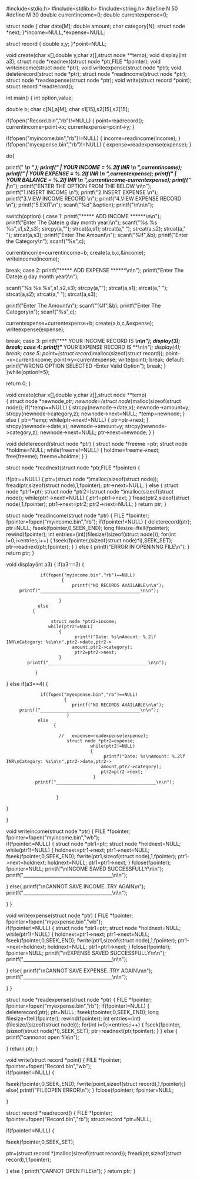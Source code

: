 #include<stdio.h>
#include<stdlib.h>
#include<string.h>
#define N 50
#define M 30
double currentincome=0;
double currentexpense=0;

struct node
{
char date[M];
double amount;
char category[N];
struct node *next;
}*income=NULL,*expense=NULL;

struct record
{
double x,y;
}*point=NULL;


void create(char x[],double y,char z[],struct node **temp);
void display(int a3);
struct node *readnext(struct node *ptr,FILE *fpointer);
void writeincome(struct node *ptr);
void writeexpense(struct node *ptr);
void deleterecord(struct node *ptr);
struct node *readincome(struct node *ptr);
struct node *readexpense(struct node *ptr);
void write(struct record *point);
struct record *readrecord();


int main()
{
int option,value;

double b;
char c[N],a[M];
char s1[15],s2[15],s3[15];



if(fopen("Record.bin","rb")!=NULL) 
{
point=readrecord();
currentincome=point->x;
currentexpense=point->y;
}

if(fopen("myincome.bin","rb")!=NULL)
{
income=readincome(income);
}
if(fopen("myexpense.bin","rb")!=NULL)
{
expense=readexpense(expense);
}


do{

printf("                                           _________________\n  " );
printf("                                         |     YOUR INCOME   =      %.2lf INR      \n ",currentincome);      
printf("                                          |     YOUR EXPENSE  =      %.2lf INR     \n ",currentexpense);
printf("                                          |     YOUR BALANCE  =      %.2lf INR     \n ",currentincome-currentexpense);
printf("                                          |_________________\n");
printf("ENTER THE OPTION FROM THE BELOW \n\n");
printf("1.INSERT INCOME \n");
printf("2.INSERT EXPENSE \n");
printf("3.VIEW INCOME RECORD \n");
printf("4.VIEW EXPENSE RECORD \n");
printf("5.EXIT\n");
scanf("%d",&option);
printf("\n\n\n");

switch(option)
{
case 1:
printf("*****   ADD INCOME   ******\n\n");
printf("Enter The Date(e.g day month year)\n");
scanf("%s %s %s",s1,s2,s3);
  strcpy(a,"");
  strcat(a,s1);
  strcat(a," ");
  strcat(a,s2);
  strcat(a," ");
  strcat(a,s3);
printf("Enter The Amount\n");
scanf("%lf",&b);
printf("Enter the Category\n");
scanf("%s",c);
  



currentincome=currentincome+b;
create(a,b,c,&income);
writeincome(income);

break;
case 2:
printf("*****    ADD EXPENSE   ******\n\n");
printf("Enter The Date(e.g day month year)\n");

scanf("%s %s %s",s1,s2,s3);
  strcpy(a,"");
  strcat(a,s1);
  strcat(a," ");
  strcat(a,s2);
  strcat(a," ");
  strcat(a,s3);

printf("Enter The Amount\n");
scanf("%lf",&b);
printf("Enter The Category\n");
scanf("%s",c);


currentexpense=currentexpense+b;
create(a,b,c,&expense);
writeexpense(expense);

break;
case 3:
printf("***   YOUR INCOME RECORD IS   ***\n\n");
display(3);
break;
case 4:
printf("***   YOUR EXPENSE RECORD IS   ***\n\n");
display(4);
break;
case 5:
point=(struct record*)malloc(sizeof(struct record));
point->x=currentincome;
point->y=currentexpense;
write(point);
break;
default:
printf("WRONG OPTION SELECTED -Enter Valid Option");
break;
}
}while(option!=5);


return 0;
}

void create(char x[],double y,char z[],struct node **temp)        
{
struct node *newnode,*ptr;
newnode=(struct node*)malloc(sizeof(struct node));
if(*temp==NULL)
{
strcpy(newnode->date,x);
newnode->amount=y;
strcpy(newnode->category,z);
newnode->next=NULL;
*temp=newnode;
}
else
{
ptr=*temp;
while(ptr->next!=NULL)
{
ptr=ptr->next;
}
strcpy(newnode->date,x);
newnode->amount=y;
strcpy(newnode->category,z);
newnode->next=NULL;
ptr->next=newnode;
}
}

void deleterecord(struct node *ptr)
{
struct node *freeme =ptr;
struct node *holdme=NULL;
while(freeme!=NULL)
{
holdme=freeme->next;
free(freeme);
freeme=holdme;
}
}

struct node *readnext(struct node *ptr,FILE *fpointer)
{

if(ptr==NULL)
{
ptr=(struct node *)malloc(sizeof(struct node));
fread(ptr,sizeof(struct node),1,fpointer);
ptr->next=NULL;
}
else
{
struct node *ptr1=ptr;
struct node *ptr2=(struct node *)malloc(sizeof(struct node));
while(ptr1->next!=NULL)
{
ptr1=ptr1->next;
}
fread(ptr2,sizeof(struct node),1,fpointer);
ptr1->next=ptr2;
ptr2->next=NULL;
}
return ptr;
}

struct node *readincome(struct node *ptr)
{
FILE *fpointer;
fpointer=fopen("myincome.bin","rb");
if(fpointer!=NULL)
{
deleterecord(ptr);
ptr=NULL;
fseek(fpointer,0,SEEK_END);
long filesize=ftell(fpointer);
rewind(fpointer);
int entries=(int)(filesize/(sizeof(struct node)));
for(int i=0;i<entries;i++)
{
fseek(fpointer,(sizeof(struct node)*i),SEEK_SET);
ptr=readnext(ptr,fpointer);
}
}
else
{
printf("ERROR IN OPENINNG FILE\n");
}
return ptr;
}


void display(int a3)
{
   if(a3==3)
    {
                   
                 if(fopen("myincome.bin","rb")==NULL)
                         {
                             printf("NO RECORDS AVAILABLE\n\n");
         printf("______________________________________\n\n");
            
                        }
                else
              { 
                   
                     struct node *ptr2=income;
                    while(ptr2!=NULL)
                        {
                              printf("Date: %s\nAmount: %.2lf INR\nCategory: %s\n\n",ptr2->date,ptr2->
                             amount,ptr2->category);
                              ptr2=ptr2->next;
                        }
            printf("______________________________________\n\n");

               }
} 
else if(a3==4)
   {
               
                 if(fopen("myexpense.bin","rb")==NULL) 
                          {
                             printf("NO RECORDS AVAILABLE\n\n");
         printf("______________________________________\n\n");     
                           }
                else 
                      { 

                        //   expense=readexpense(expense);
                           struct node *ptr2=expense;
                                    while(ptr2!=NULL)
                                    {
                                         printf("Date: %s\nAmount: %.2lf INR\nCategory: %s\n\n",ptr2->date,ptr2->
                                        amount,ptr2->category);
                                        ptr2=ptr2->next;
                                     }
               printf("______________________________________\n\n");


                       } 

  } 

}

void writeincome(struct node *ptr)
{
FILE *fpointer;
fpointer=fopen("myincome.bin","wb");    
if(fpointer!=NULL)
{
struct node *ptr1=ptr;
struct node *holdnext=NULL;
while(ptr1!=NULL)
{
holdnext=ptr1->next;
ptr1->next=NULL;
fseek(fpointer,0,SEEK_END);
fwrite(ptr1,sizeof(struct node),1,fpointer);
ptr1->next=holdnext;
holdnext=NULL;
ptr1=ptr1->next;
}
fclose(fpointer);
fpointer=NULL;
printf("\nINCOME SAVED SUCCESSFULLY\n\n");
 printf("______________________________________\n\n");

}
else{
printf("\nCANNOT SAVE INCOME..TRY AGAIN\n");
 printf("______________________________________\n\n");

}
}





void writeexpense(struct node *ptr)
{
FILE *fpointer;
fpointer=fopen("myexpense.bin","wb");    
if(fpointer!=NULL)
{
struct node *ptr1=ptr;
struct node *holdnext=NULL;
while(ptr1!=NULL)
{
holdnext=ptr1->next;
ptr1->next=NULL;
fseek(fpointer,0,SEEK_END);
fwrite(ptr1,sizeof(struct node),1,fpointer);
ptr1->next=holdnext;
holdnext=NULL;
ptr1=ptr1->next;
}
fclose(fpointer);
fpointer=NULL;
printf("\nEXPENSE SAVED SUCCESSFULLY\n\n");
 printf("______________________________________\n\n");

}
else{
printf("\nCANNOT SAVE EXPENSE..TRY AGAIN\n\n");
 printf("______________________________________\n\n");

}
}


struct node *readexpense(struct node *ptr)
{
FILE *fpointer;
fpointer=fopen("myexpense.bin","rb");
if(fpointer!=NULL)
{
deleterecord(ptr);
ptr=NULL;
fseek(fpointer,0,SEEK_END);
long filesize=ftell(fpointer);
rewind(fpointer);
int entries=(int)(filesize/(sizeof(struct node)));
for(int i=0;i<entries;i++)
{
fseek(fpointer,(sizeof(struct node)*i),SEEK_SET);
ptr=readnext(ptr,fpointer);
}
}
else
{
printf("cannonot open file\n");

}
return ptr;
}

void write(struct record *point)
{
FILE *fpointer;
fpointer=fopen("Record.bin","wb");    
if(fpointer!=NULL)
{

fseek(fpointer,0,SEEK_END);
fwrite(point,sizeof(struct record),1,fpointer);}
else{
printf("FILEOPEN ERROR\n");
}
fclose(fpointer);
fpointer=NULL;

}

struct record *readrecord()
{
FILE *fpointer;
fpointer=fopen("Record.bin","rb");
struct record *ptr=NULL;

if(fpointer!=NULL)
{

fseek(fpointer,0,SEEK_SET);

ptr=(struct record *)malloc(sizeof(struct record));
fread(ptr,sizeof(struct record),1,fpointer);


}
else
{
printf("CANNOT OPEN FILE\n");
}
return ptr;
}

